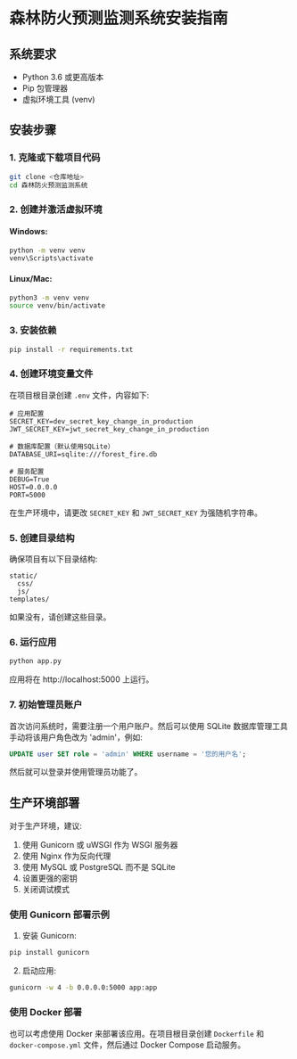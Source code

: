 # 森林防火预测监测系统安装指南

## 系统要求
- Python 3.6 或更高版本
- Pip 包管理器
- 虚拟环境工具 (venv)

## 安装步骤

### 1. 克隆或下载项目代码

```bash
git clone <仓库地址>
cd 森林防火预测监测系统
```

### 2. 创建并激活虚拟环境

#### Windows:
```bash
python -m venv venv
venv\Scripts\activate
```

#### Linux/Mac:
```bash
python3 -m venv venv
source venv/bin/activate
```

### 3. 安装依赖

```bash
pip install -r requirements.txt
```

### 4. 创建环境变量文件

在项目根目录创建 `.env` 文件，内容如下:

```
# 应用配置
SECRET_KEY=dev_secret_key_change_in_production
JWT_SECRET_KEY=jwt_secret_key_change_in_production

# 数据库配置（默认使用SQLite）
DATABASE_URI=sqlite:///forest_fire.db

# 服务配置
DEBUG=True
HOST=0.0.0.0
PORT=5000
```

在生产环境中，请更改 `SECRET_KEY` 和 `JWT_SECRET_KEY` 为强随机字符串。

### 5. 创建目录结构

确保项目有以下目录结构:

```
static/
  css/
  js/
templates/
```

如果没有，请创建这些目录。

### 6. 运行应用

```bash
python app.py
```

应用将在 http://localhost:5000 上运行。

### 7. 初始管理员账户

首次访问系统时，需要注册一个用户账户。然后可以使用 SQLite 数据库管理工具手动将该用户角色改为 'admin'，例如:

```sql
UPDATE user SET role = 'admin' WHERE username = '您的用户名';
```

然后就可以登录并使用管理员功能了。

## 生产环境部署

对于生产环境，建议:

1. 使用 Gunicorn 或 uWSGI 作为 WSGI 服务器
2. 使用 Nginx 作为反向代理
3. 使用 MySQL 或 PostgreSQL 而不是 SQLite
4. 设置更强的密钥
5. 关闭调试模式

### 使用 Gunicorn 部署示例

1. 安装 Gunicorn:
```bash
pip install gunicorn
```

2. 启动应用:
```bash
gunicorn -w 4 -b 0.0.0.0:5000 app:app
```

### 使用 Docker 部署

也可以考虑使用 Docker 来部署该应用。在项目根目录创建 `Dockerfile` 和 `docker-compose.yml` 文件，然后通过 Docker Compose 启动服务。 